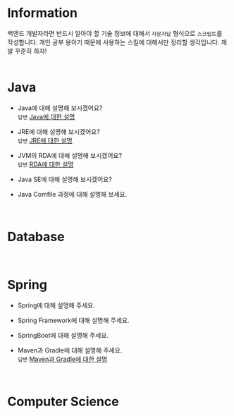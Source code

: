 # Information

백엔드 개발자라면 반드시 알아야 할 기술 정보에 대해서 `자문자답` 형식으로 `스크립트`를 작성합니다. 개인 공부 용이기 때문에 사용하는 스킬에 대해서만 정리할 생각입니다. 제발 꾸준히 하자!
<br><br>

# Java
- Java에 대해 설명해 보시겠어요?<br>
`답변` <a href="https://github.com/kdmgo/backend-script/blob/main/Java/Java%EC%97%90%20%EB%8C%80%ED%95%9C%20%EC%84%A4%EB%AA%85.md">Java에 대한 설명</a>

- JRE에 대해 설명해 보시겠어요?<br>
`답변` <a href="https://github.com/kdmgo/backend-script/blob/main/Java/JRE%EC%97%90%20%EB%8C%80%ED%95%B4%EC%84%9C.md">JRE에 대한 설명</a>

- JVM의 RDA에 대해 설명해 보시겠어요?<br>
`답변` <a href="https://github.com/kdmgo/backend-script/blob/main/Java/Runtime%20Data%20Area%EC%97%90%20%EB%8C%80%ED%95%B4.md">RDA에 대한 설명</a>

- Java SE에 대해 설명해 보시겠어요?

- Java Comfile 과정에 대해 설명해 보세요.

<br>

# Database
<br>

# Spring
- Spring에 대해 설명해 주세요.

- Spring Framework에 대해 설명해 주세요.

- SpringBoot에 대해 설명해 주세요.

- Maven과 Gradle에 대해 설명해 주세요.<br>
 `답변` <a href="https://github.com/kdmgo/backend-script/blob/main/Spring/Maven%2C%20Gradle%EC%97%90%20%EB%8C%80%ED%95%9C%20%EC%84%A4%EB%AA%85.md">Maven과 Gradle에 대한 설명</a>
 
<br>

# Computer Science
<br>

